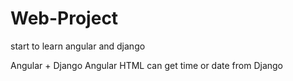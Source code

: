 # Web-Project
start to learn angular and django

Angular + Django
Angular HTML can get time or date from Django
